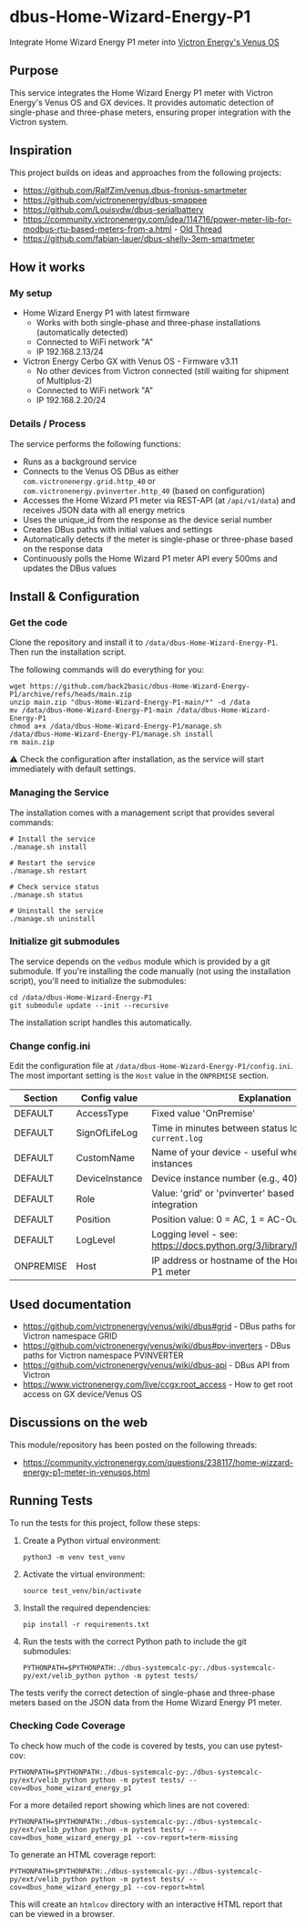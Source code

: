 # dbus-Home-Wizard-Energy-P1
Integrate Home Wizard Energy P1 meter into [Victron Energy's Venus OS](https://github.com/victronenergy/venus)

## Purpose
This service integrates the Home Wizard Energy P1 meter with Victron Energy's Venus OS and GX devices. It provides automatic detection of single-phase and three-phase meters, ensuring proper integration with the Victron system.

## Inspiration
This project builds on ideas and approaches from the following projects:
- https://github.com/RalfZim/venus.dbus-fronius-smartmeter
- https://github.com/victronenergy/dbus-smappee
- https://github.com/Louisvdw/dbus-serialbattery
- https://community.victronenergy.com/idea/114716/power-meter-lib-for-modbus-rtu-based-meters-from-a.html - [Old Thread](https://community.victronenergy.com/questions/85564/eastron-sdm630-modbus-energy-meter-community-editi.html)
- https://github.com/fabian-lauer/dbus-shelly-3em-smartmeter

## How it works
### My setup
- Home Wizard Energy P1 with latest firmware
  - Works with both single-phase and three-phase installations (automatically detected)
  - Connected to WiFi network "A"
  - IP 192.168.2.13/24
- Victron Energy Cerbo GX with Venus OS - Firmware v3.11
  - No other devices from Victron connected (still waiting for shipment of Multiplus-2)
  - Connected to WiFi network "A"
  - IP 192.168.2.20/24

### Details / Process
The service performs the following functions:
- Runs as a background service
- Connects to the Venus OS DBus as either `com.victronenergy.grid.http_40` or `com.victronenergy.pvinverter.http_40` (based on configuration)
- Accesses the Home Wizard P1 meter via REST-API (at `/api/v1/data`) and receives JSON data with all energy metrics
- Uses the unique_id from the response as the device serial number
- Creates DBus paths with initial values and settings
- Automatically detects if the meter is single-phase or three-phase based on the response data
- Continuously polls the Home Wizard P1 meter API every 500ms and updates the DBus values

## Install & Configuration
### Get the code
Clone the repository and install it to `/data/dbus-Home-Wizard-Energy-P1`. Then run the installation script.

The following commands will do everything for you:
```
wget https://github.com/back2basic/dbus-Home-Wizard-Energy-P1/archive/refs/heads/main.zip
unzip main.zip "dbus-Home-Wizard-Energy-P1-main/*" -d /data
mv /data/dbus-Home-Wizard-Energy-P1-main /data/dbus-Home-Wizard-Energy-P1
chmod a+x /data/dbus-Home-Wizard-Energy-P1/manage.sh
/data/dbus-Home-Wizard-Energy-P1/manage.sh install
rm main.zip
```
⚠️ Check the configuration after installation, as the service will start immediately with default settings.

### Managing the Service

The installation comes with a management script that provides several commands:

```
# Install the service
./manage.sh install

# Restart the service
./manage.sh restart

# Check service status
./manage.sh status

# Uninstall the service
./manage.sh uninstall
```

### Initialize git submodules
The service depends on the `vedbus` module which is provided by a git submodule. If you're installing the code manually (not using the installation script), you'll need to initialize the submodules:

```
cd /data/dbus-Home-Wizard-Energy-P1
git submodule update --init --recursive
```

The installation script handles this automatically.

### Change config.ini
Edit the configuration file at `/data/dbus-Home-Wizard-Energy-P1/config.ini`. The most important setting is the `Host` value in the `ONPREMISE` section.

| Section  | Config value | Explanation |
| ------------- | ------------- | ------------- |
| DEFAULT  | AccessType | Fixed value 'OnPremise' |
| DEFAULT  | SignOfLifeLog  | Time in minutes between status log entries in `current.log` |
| DEFAULT  | CustomName  | Name of your device - useful when running multiple instances |
| DEFAULT  | DeviceInstance  | Device instance number (e.g., 40) |
| DEFAULT  | Role | Value: 'grid' or 'pvinverter' based on desired integration |
| DEFAULT  | Position | Position value: 0 = AC, 1 = AC-Out 1, 2 = AC-Out 2 |
| DEFAULT  | LogLevel  | Logging level - see: https://docs.python.org/3/library/logging.html#levels |
| ONPREMISE  | Host | IP address or hostname of the Home Wizard Energy P1 meter |

## Used documentation
- https://github.com/victronenergy/venus/wiki/dbus#grid - DBus paths for Victron namespace GRID
- https://github.com/victronenergy/venus/wiki/dbus#pv-inverters - DBus paths for Victron namespace PVINVERTER
- https://github.com/victronenergy/venus/wiki/dbus-api - DBus API from Victron
- https://www.victronenergy.com/live/ccgx:root_access - How to get root access on GX device/Venus OS

## Discussions on the web
This module/repository has been posted on the following threads:
- https://community.victronenergy.com/questions/238117/home-wizzard-energy-p1-meter-in-venusos.html

## Running Tests
To run the tests for this project, follow these steps:

1. Create a Python virtual environment:
   ```
   python3 -m venv test_venv
   ```

2. Activate the virtual environment:
   ```
   source test_venv/bin/activate
   ```

3. Install the required dependencies:
   ```
   pip install -r requirements.txt
   ```

4. Run the tests with the correct Python path to include the git submodules:
   ```
   PYTHONPATH=$PYTHONPATH:./dbus-systemcalc-py:./dbus-systemcalc-py/ext/velib_python python -m pytest tests/
   ```

The tests verify the correct detection of single-phase and three-phase meters based on the JSON data from the Home Wizard Energy P1 meter.

### Checking Code Coverage

To check how much of the code is covered by tests, you can use pytest-cov:

```
PYTHONPATH=$PYTHONPATH:./dbus-systemcalc-py:./dbus-systemcalc-py/ext/velib_python python -m pytest tests/ --cov=dbus_home_wizard_energy_p1
```

For a more detailed report showing which lines are not covered:

```
PYTHONPATH=$PYTHONPATH:./dbus-systemcalc-py:./dbus-systemcalc-py/ext/velib_python python -m pytest tests/ --cov=dbus_home_wizard_energy_p1 --cov-report=term-missing
```

To generate an HTML coverage report:

```
PYTHONPATH=$PYTHONPATH:./dbus-systemcalc-py:./dbus-systemcalc-py/ext/velib_python python -m pytest tests/ --cov=dbus_home_wizard_energy_p1 --cov-report=html
```

This will create an `htmlcov` directory with an interactive HTML report that can be viewed in a browser.